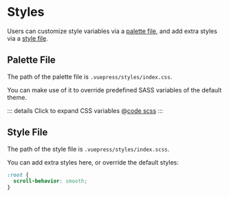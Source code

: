 # Styles

<NpmBadge package="@vuepress/theme-default" />

Users can customize style variables via a [palette file](#palette-file),
and add extra styles via a [style file](#style-file).

## Palette File

The path of the palette file is `.vuepress/styles/index.css`.

You can make use of it to override predefined SASS variables of the default theme.

::: details Click to expand CSS variables
@[code scss](@vuepress/theme-default/src/client/styles/vars.css)
:::

## Style File

The path of the style file is `.vuepress/styles/index.scss`.

You can add extra styles here, or override the default styles:

```scss
:root {
  scroll-behavior: smooth;
}
```
